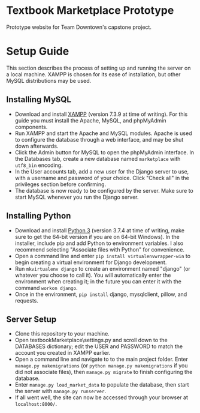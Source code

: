 # Textbook Marketplace Prototype

Prototype website for Team Downtown's capstone project.
 
# Setup Guide

This section describes the process of setting up and running the server on a local machine. XAMPP is chosen for its ease of installation, but other MySQL distributions may be used.

## Installing MySQL

- Download and install [XAMPP](https://www.apachefriends.org/download.html) (version 7.3.9 at time of writing). For this guide you must install the Apache, MySQL, and phpMyAdmin components.
- Run XAMPP and start the Apache and MySQL modules. Apache is used to configure the database through a web interface, and may be shut down afterwards.
- Click the Admin button for MySQL to open the phpMyAdmin interface. In the Databases tab, create a new database named `marketplace` with `utf8_bin` encoding.
- In the User accounts tab, add a new user for the Django server to use, with a username and password of your choice. Click "Check all" in the privileges section before confirming.
- The database is now ready to be configured by the server. Make sure to start MySQL whenever you run the Django server.

## Installing Python

- Download and install [Python 3](https://www.python.org/downloads/) (version 3.7.4 at time of writing, make sure to get the 64-bit version if you are on 64-bit Windows). In the installer, include pip and add Python to environment variables. I also recommend selecting "Associate files with Python" for convenience.
- Open a command line and enter `pip install virtualenvwrapper-win` to begin creating a virtual environment for Django development.
- Run `mkvirtualenv django` to create an environment named "django" (or whatever you choose to call it). You will automatically enter the environment when creating it; in the future you can enter it with the command `workon django`.
- Once in the environment, `pip install` django, mysqlclient, pillow, and requests.

## Server Setup

- Clone this repository to your machine.
- Open textbookMarketplace\settings.py and scroll down to the DATABASES dictionary; edit the USER and PASSWORD to match the account you created in XAMPP earlier.
- Open a command line and navigate to to the main project folder. Enter `manage.py makemigrations` (or `python manage.py makemigrations` if you did not associate files), then `manage.py migrate` to finish configuring the database.
- Enter `manage.py load_market_data` to populate the database, then start the server with `manage.py runserver`.
- If all went well, the site can now be accessed through your browser at `localhost:8000/`.
